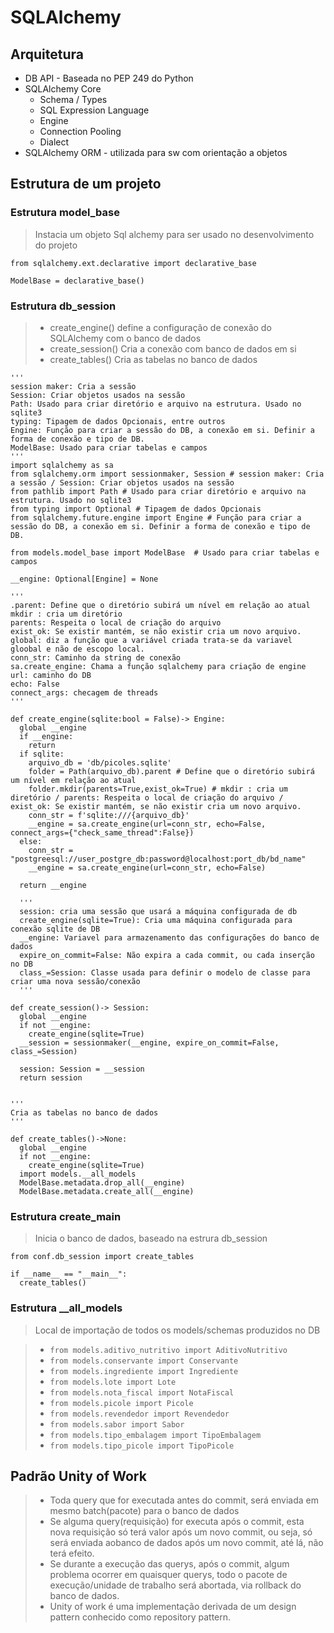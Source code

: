 # SQLAlchemy

## Arquitetura

- DB API - Baseada no PEP 249 do Python
- SQLAlchemy Core
  - Schema / Types
  - SQL Expression Language
  - Engine
  - Connection Pooling
  - Dialect
- SQLAlchemy ORM - utilizada para sw com orientação a objetos

## Estrutura de um projeto

### Estrutura model_base

> Instacia um objeto Sql alchemy para ser usado no desenvolvimento do projeto

    from sqlalchemy.ext.declarative import declarative_base

    ModelBase = declarative_base()

### Estrutura db_session

> - create_engine() define a configuração de conexão do SQLAlchemy com o banco de dados
> - create_session() Cria a conexão com banco de dados em si
> - create_tables() Cria as tabelas no banco de dados

    '''
    session maker: Cria a sessão
    Session: Criar objetos usados na sessão
    Path: Usado para criar diretório e arquivo na estrutura. Usado no sqlite3
    typing: Tipagem de dados Opcionais, entre outros
    Engine: Função para criar a sessão do DB, a conexão em si. Definir a forma de conexão e tipo de DB.
    ModelBase: Usado para criar tabelas e campos
    '''
    import sqlalchemy as sa
    from sqlalchemy.orm import sessionmaker, Session # session maker: Cria a sessão / Session: Criar objetos usados na sessão
    from pathlib import Path # Usado para criar diretório e arquivo na estrutura. Usado no sqlite3
    from typing import Optional # Tipagem de dados Opcionais
    from sqlalchemy.future.engine import Engine # Função para criar a sessão do DB, a conexão em si. Definir a forma de conexão e tipo de DB.

    from models.model_base import ModelBase  # Usado para criar tabelas e campos

    __engine: Optional[Engine] = None

    '''
    .parent: Define que o diretório subirá um nível em relação ao atual
    mkdir : cria um diretório
    parents: Respeita o local de criação do arquivo
    exist_ok: Se existir mantém, se não existir cria um novo arquivo.
    global: diz a função que a variável criada trata-se da variavel gloobal e não de escopo local.
    conn_str: Caminho da string de conexão
    sa.create_engine: Chama a função sqlalchemy para criação de engine
    url: caminho do DB
    echo: False
    connect_args: checagem de threads
    '''

    def create_engine(sqlite:bool = False)-> Engine:
      global __engine
      if __engine:
        return
      if sqlite:
        arquivo_db = 'db/picoles.sqlite'
        folder = Path(arquivo_db).parent # Define que o diretório subirá um nível em relação ao atual
        folder.mkdir(parents=True,exist_ok=True) # mkdir : cria um diretório / parents: Respeita o local de criação do arquivo / exist_ok: Se existir mantém, se não existir cria um novo arquivo.
        conn_str = f'sqlite:///{arquivo_db}'
        __engine = sa.create_engine(url=conn_str, echo=False, connect_args={"check_same_thread":False})
      else:
        conn_str = "postgreesql://user_postgre_db:password@localhost:port_db/bd_name"
        __engine = sa.create_engine(url=conn_str, echo=False)

      return __engine

      '''
      session: cria uma sessão que usará a máquina configurada de db
      create_engine(sqlite=True): Cria uma máquina configurada para conexão sqlite de DB
      __engine: Variavel para armazenamento das configurações do banco de dados
      expire_on_commit=False: Não expira a cada commit, ou cada inserção no DB
      class_=Session: Classe usada para definir o modelo de classe para criar uma nova sessão/conexão
      '''

    def create_session()-> Session:
      global __engine
      if not __engine:
        create_engine(sqlite=True)
      __session = sessionmaker(__engine, expire_on_commit=False, class_=Session)

      session: Session = __session
      return session


    '''
    Cria as tabelas no banco de dados
    '''

    def create_tables()->None:
      global __engine
      if not __engine:
        create_engine(sqlite=True)
      import models.__all_models
      ModelBase.metadata.drop_all(__engine)
      ModelBase.metadata.create_all(__engine)

### Estrutura create_main

> Inicia o banco de dados, baseado na estrura db_session

    from conf.db_session import create_tables

    if __name__ == "__main__":
      create_tables()

### Estrutura \_\_all_models

> Local de importação de todos os models/schemas produzidos no DB

> - `from models.aditivo_nutritivo import AditivoNutritivo`
> - `from models.conservante import Conservante`
> - `from models.ingrediente import Ingrediente`
> - `from models.lote import Lote`
> - `from models.nota_fiscal import NotaFiscal`
> - `from models.picole import Picole`
> - `from models.revendedor import Revendedor`
> - `from models.sabor import Sabor`
> - `from models.tipo_embalagem import TipoEmbalagem`
> - `from models.tipo_picole import TipoPicole`

## Padrão Unity of Work

> - Toda query que for executada antes do commit, será enviada em mesmo batch(pacote) para o banco de dados
> - Se alguma query(requisição) for executa após o commit, esta nova requisição só terá valor após um novo commit, ou seja, só será enviada aobanco de dados após um novo commit, até lá, não terá efeito.
> - Se durante a execução das querys, após o commit, algum problema ocorrer em quaisquer querys, todo o pacote de execução/unidade de trabalho será abortada, via rollback do banco de dados.
> - Unity of work é uma implementação derivada de um design pattern conhecido como repository pattern.

